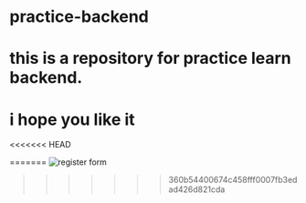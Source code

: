 # practice-backend
# this is a repository for practice learn backend.
# i hope you like it
<<<<<<< HEAD


=======
![register form](https://github.com/alirezatalebizadeh/practice-backend/assets/104105725/e2af1bbe-3a2a-4430-9d54-595406900c48)
>>>>>>> 360b54400674c458fff0007fb3edad426d821cda
